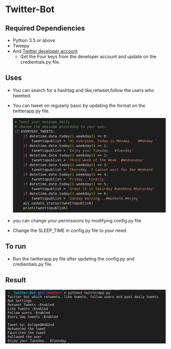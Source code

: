 # Twitter-Bot

## Required Dependiencies
  - Python 3.5 or above
  - Tweepy
  - And [Twitter developer account](developers.twitter.com)
    - Get the Four keys from the developer account and update on the credientials.py file.
  
 ## Uses
  - You can search for a hashtag and like,retweet,follow the users who tweeted.
  - You can tweet on regularly basic by updating the format on the twitterapp.py file.
    
    ![daily_tweet](daily_tweets.png)
  
  - you can change your permissions by modifying config.py file.
  - Change the SLEEP_TIME in config.py file to your need.
  
 ## To run
  - Run the twitterapp.py file after updating the config.py and credientials.py file.
  
 ## Result
 
  ![result](result.png)
